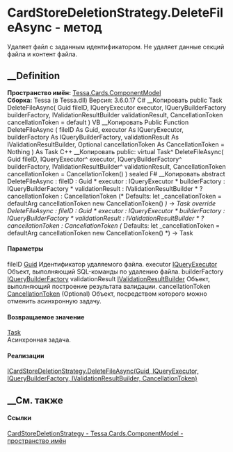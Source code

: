 # CardStoreDeletionStrategy.DeleteFileAsync - метод
Удаляет файл с заданным идентификатором. Не удаляет данные секций файла и
контент файла.
##  __Definition
 **Пространство имён:**
[Tessa.Cards.ComponentModel](N_Tessa_Cards_ComponentModel.htm)  
 **Сборка:** Tessa (в Tessa.dll) Версия: 3.6.0.17
C# __Копировать
     public Task DeleteFileAsync(
    	Guid fileID,
    	IQueryExecutor executor,
    	IQueryBuilderFactory builderFactory,
    	IValidationResultBuilder validationResult,
    	CancellationToken cancellationToken = default
    )
VB __Копировать
     Public Function DeleteFileAsync ( 
    	fileID As Guid,
    	executor As IQueryExecutor,
    	builderFactory As IQueryBuilderFactory,
    	validationResult As IValidationResultBuilder,
    	Optional cancellationToken As CancellationToken = Nothing
    ) As Task
C++ __Копировать
     public:
    virtual Task^ DeleteFileAsync(
    	Guid fileID, 
    	IQueryExecutor^ executor, 
    	IQueryBuilderFactory^ builderFactory, 
    	IValidationResultBuilder^ validationResult, 
    	CancellationToken cancellationToken = CancellationToken()
    ) sealed
F# __Копировать
     abstract DeleteFileAsync : 
            fileID : Guid * 
            executor : IQueryExecutor * 
            builderFactory : IQueryBuilderFactory * 
            validationResult : IValidationResultBuilder * 
            ?cancellationToken : CancellationToken 
    (* Defaults:
            let _cancellationToken = defaultArg cancellationToken new CancellationToken()
    *)
    -> Task 
    override DeleteFileAsync : 
            fileID : Guid * 
            executor : IQueryExecutor * 
            builderFactory : IQueryBuilderFactory * 
            validationResult : IValidationResultBuilder * 
            ?cancellationToken : CancellationToken 
    (* Defaults:
            let _cancellationToken = defaultArg cancellationToken new CancellationToken()
    *)
    -> Task 
#### Параметры
fileID [Guid](https://learn.microsoft.com/dotnet/api/system.guid)
    Идентификатор удаляемого файла.
executor [IQueryExecutor](T_Tessa_Platform_Data_IQueryExecutor.htm)
    Объект, выполняющий SQL-команды по удалению файла.
builderFactory
[IQueryBuilderFactory](T_Tessa_Platform_Data_IQueryBuilderFactory.htm)
validationResult
[IValidationResultBuilder](T_Tessa_Platform_Validation_IValidationResultBuilder.htm)
    Объект, выполняющий построение результата валидации.
cancellationToken
[CancellationToken](https://learn.microsoft.com/dotnet/api/system.threading.cancellationtoken)
(Optional)
    Объект, посредством которого можно отменить асинхронную задачу.
#### Возвращаемое значение
[Task](https://learn.microsoft.com/dotnet/api/system.threading.tasks.task)  
Асинхронная задача.
#### Реализации
[ICardStoreDeletionStrategy.DeleteFileAsync(Guid, IQueryExecutor,
IQueryBuilderFactory, IValidationResultBuilder,
CancellationToken)](M_Tessa_Cards_ComponentModel_ICardStoreDeletionStrategy_DeleteFileAsync.htm)  
##  __См. также
#### Ссылки
[CardStoreDeletionStrategy -
](T_Tessa_Cards_ComponentModel_CardStoreDeletionStrategy.htm)
[Tessa.Cards.ComponentModel - пространство
имён](N_Tessa_Cards_ComponentModel.htm)
